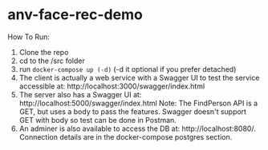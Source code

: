 # anv-face-rec-demo

How To Run:
1. Clone the repo
2. cd to the /src folder
3. run `docker-compose up (-d)` (-d it optional if you prefer detached)
4. The client is actually a web service with a Swagger UI to test the service accessible at: http://localhost:3000/swagger/index.html
5. The server also has a Swagger UI at: http://localhost:5000/swagger/index.html
  Note: The FindPerson API is a GET, but uses a body to pass the features. Swagger doesn't support GET with body so test can be done in Postman.
6. An adminer is also available to access the DB at: http://localhost:8080/. 
  Connection details are in the docker-compose postgres section.
